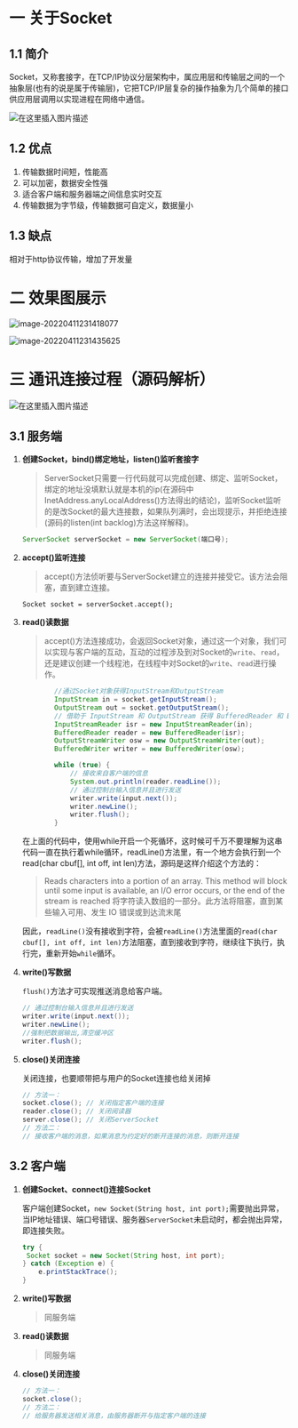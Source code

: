 # 一 关于Socket

## 1.1 简介

Socket，又称套接字，在TCP/IP协议分层架构中，属应用层和传输层之间的一个抽象层(也有的说是属于传输层)，它把TCP/IP层复杂的操作抽象为几个简单的接口供应用层调用以实现进程在网络中通信。

![在这里插入图片描述](README.assets/01.png)

## 1.2 优点

1. 传输数据时间短，性能高
2. 可以加密，数据安全性强
3. 适合客户端和服务器端之间信息实时交互
4. 传输数据为字节级，传输数据可自定义，数据量小

## 1.3 缺点

相对于http协议传输，增加了开发量

# 二 效果图展示

![image-20220411231418077](README.assets/image-20220411231418077.png)

![image-20220411231435625](README.assets/image-20220411231435625.png)

# 三 通讯连接过程（源码解析）

![在这里插入图片描述](README.assets/02.png)

## 3.1 服务端

1. **创建Socket，bind()绑定地址，listen()监听套接字**

   > ServerSocket只需要一行代码就可以完成创建、绑定、监听Socket，绑定的地址没填默认就是本机的ip(在源码中InetAddress.anyLocalAddress()方法得出的结论)，监听Socket监听的是改Socket的最大连接数，如果队列满时，会出现提示，并拒绝连接(源码的listen(int backlog)方法这样解释)。

   ```java
   ServerSocket serverSocket = new ServerSocket(端口号);
   ```

2. **accept()监听连接**

   > accept()方法侦听要与ServerSocket建立的连接并接受它。该方法会阻塞，直到建立连接。

   ```
   Socket socket = serverSocket.accept();
   ```

3. **read()读数据**

   > accept()方法连接成功，会返回Socket对象，通过这一个对象，我们可以实现与客户端的互动，互动的过程涉及到对Socket的`write`、`read`，还是建议创建一个线程池，在线程中对Socket的`write`、`read`进行操作。

   ```java
           //通过Socket对象获得InputStream和OutputStream
           InputStream in = socket.getInputStream();
           OutputStream out = socket.getOutputStream();
           // 借助于 InputStream 和 OutputStream 获得 BufferedReader 和 BufferedWriter
           InputStreamReader isr = new InputStreamReader(in);
           BufferedReader reader = new BufferedReader(isr);
           OutputStreamWriter osw = new OutputStreamWriter(out);
           BufferedWriter writer = new BufferedWriter(osw);
   
           while (true) {
               // 接收来自客户端的信息
               System.out.println(reader.readLine());
               // 通过控制台输入信息并且进行发送
               writer.write(input.next());
               writer.newLine();
               writer.flush();
           }
   ```

   在上面的代码中，使用while开启一个死循环，这时候可千万不要理解为这串代码一直在执行着while循环，readLine()方法里，有一个地方会执行到一个read(char cbuf[], int off, int len)方法，源码是这样介绍这个方法的：

   > Reads characters into a portion of an array. This method will block until some input is available, an I/O error occurs, or the end of the stream is reached
   > 将字符读入数组的一部分。此方法将阻塞，直到某些输入可用、发生 IO 错误或到达流末尾

   因此，`readLine()`没有接收到字符，会被`readLine()`方法里面的`read(char cbuf[], int off, int len)`方法阻塞，直到接收到字符，继续往下执行，执行完，重新开始`while`循环。

4. **write()写数据**

   `flush()`方法才可实现推送消息给客户端。

   ```java
   // 通过控制台输入信息并且进行发送
   writer.write(input.next());
   writer.newLine();
   //强制把数据输出,清空缓冲区
   writer.flush();
   ```

5. **close()关闭连接**

   关闭连接，也要顺带把与用户的Socket连接也给关闭掉

   ```java
   // 方法一：
   socket.close(); // 关闭指定客户端的连接
   reader.close(); // 关闭阅读器
   server.close(); // 关闭ServerSocket
   // 方法二：
   // 接收客户端的消息，如果消息为约定好的断开连接的消息，则断开连接
   ```

## 3.2 客户端

1. **创建Socket、connect()连接Socket**

   客户端创建Socket，`new Socket(String host, int port);`需要抛出异常，当IP地址错误、端口号错误、服务器`ServerSocket`未启动时，都会抛出异常，即连接失败。

   ```java
   try {
   	Socket socket = new Socket(String host, int port);
   } catch (Exception e) {
       e.printStackTrace();
   }
   ```

2. **write()写数据**

   > 同服务端

3. **read()读数据**

   > 同服务端

4. **close()关闭连接**

   ```java
   // 方法一：
   socket.close();
   // 方法二：
   // 给服务器发送相关消息，由服务器断开与指定客户端的连接
   ```

   
